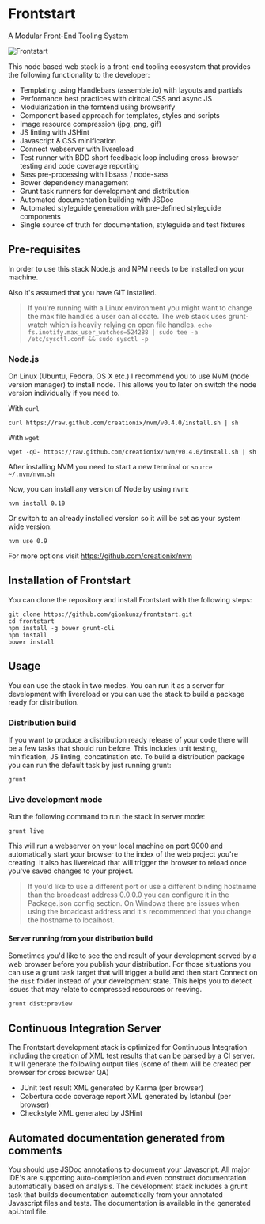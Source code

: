 # Frontstart

A Modular Front-End Tooling System

![Frontstart](https://raw.github.com/gionkunz/frontstart/master/src/images/frontstart-tools.jpg "Tools")

This node based web stack is a front-end tooling ecosystem that provides the following functionality to the developer:

* Templating using Handlebars (assemble.io) with layouts and partials
* Performance best practices with ciritcal CSS and async JS
* Modularization in the forntend using browserify
* Component based approach for templates, styles and scripts
* Image resource compression (jpg, png, gif)
* JS linting with JSHint
* Javascript & CSS minification
* Connect webserver with livereload
* Test runner with BDD short feedback loop including cross-browser testing and code coverage reporting
* Sass pre-processing with libsass / node-sass
* Bower dependency management
* Grunt task runners for development and distribution
* Automated documentation building with JSDoc
* Automated styleguide generation with pre-defined styleguide components
* Single source of truth for documentation, styleguide and test fixtures

## Pre-requisites

In order to use this stack Node.js and NPM needs to be installed on your machine.

Also it's assumed that you have GIT installed.

> If you're running with a Linux environment you might want to change the max file handles a user can allocate. The
web stack uses grunt-watch which is heavily relying on open file handles.
`echo fs.inotify.max_user_watches=524288 | sudo tee -a /etc/sysctl.conf && sudo sysctl -p`

### Node.js

On Linux (Ubuntu, Fedora, OS X etc.) I recommend you to use NVM (node version manager) to install node. This allows you
to later on switch the node version individually if you need to.

With `curl`

    curl https://raw.github.com/creationix/nvm/v0.4.0/install.sh | sh

With `wget`

    wget -qO- https://raw.github.com/creationix/nvm/v0.4.0/install.sh | sh

After installing NVM you need to start a new terminal or `source ~/.nvm/nvm.sh`

Now, you can install any version of Node by using nvm:

    nvm install 0.10

Or switch to an already installed version so it will be set as your system wide version:

    nvm use 0.9

For more options visit https://github.com/creationix/nvm

## Installation of Frontstart

You can clone the repository and install Frontstart with the following steps:

    git clone https://github.com/gionkunz/frontstart.git
    cd frontstart
    npm install -g bower grunt-cli
    npm install
    bower install

## Usage

You can use the stack in two modes. You can run it as a server for development with livereload or you can use the stack
to build a package ready for distribution.

### Distribution build

If you want to produce a distribution ready release of your code there will be a few tasks that should run before. This
includes unit testing, minification, JS linting, concatination etc. To build a distribution package you can run the
default task by just running grunt:

    grunt

### Live development mode

Run the following command to run the stack in server mode:

    grunt live

This will run a webserver on your local machine on port 9000 and automatically start your browser to the index of the
web project you're creating. It also has livereload that will trigger the browser to reload once you've saved changes
to your project.

> If you'd like to use a different port or use a different binding hostname than the broadcast address 0.0.0.0 you can
  configure it in the Package.json config section. On Windows there are issues when using the broadcast address and it's
  recommended that you change the hostname to localhost.

#### Server running from your distribution build

Sometimes you'd like to see the end result of your development served by a web browser before you publish your
distribution. For those situations you can use a grunt task target that will trigger a build and then start Connect
on the `dist` folder instead of your development state. This helps you to detect issues that may relate to compressed
resources or reeving.

    grunt dist:preview

## Continuous Integration Server

The Frontstart development stack is optimized for Continuous Integration including the creation of XML test results 
that can be parsed by a CI server. It will generate the following output files (some of them will be created per browser for 
cross browser QA)

* JUnit test result XML generated by Karma (per browser)
* Cobertura code coverage report XML generated by Istanbul (per browser)
* Checkstyle XML generated by JSHint

## Automated documentation generated from comments

You should use JSDoc annotations to document your Javascript. All major IDE's are supporting auto-completion and
even construct documentation automatically based on analysis.
The development stack includes a grunt task that builds documentation automatically from your annotated Javascript files and
tests. The documentation is available in the generated api.html file.

